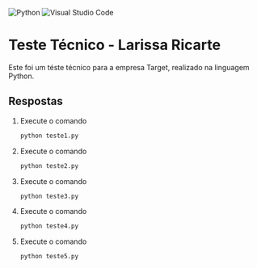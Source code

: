 ![Python](https://img.shields.io/badge/python-3670A0?style=for-the-badge&logo=python&logoColor=ffdd54)
![Visual Studio Code](https://img.shields.io/badge/Visual%20Studio%20Code-0078d7.svg?style=for-the-badge&logo=visual-studio-code&logoColor=white)


# Teste Técnico - Larissa Ricarte

Este foi um téste técnico para a empresa Target, realizado na linguagem Python.

## Respostas
1. Execute o comando 
    ```cmd
    python teste1.py
    ```
2. Execute o comando
    ```cmd
    python teste2.py
    ```
3. Execute o comando
    ```cmd
    python teste3.py
    ```
4. Execute o comando
    ```cmd
    python teste4.py
    ```
5. Execute o comando
    ```cmd
    python teste5.py
    ```